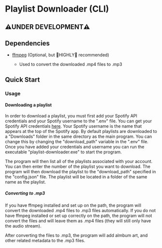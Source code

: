 # Playlist Downloader (CLI)

## ⚠️UNDER DEVELOPMENT⚠️

## Dependencies

-   [ffmpeg](https://ffmpeg.org/) (Optional, but 🔴HIGHLY🔴 recommended)

    -   Used to convert the downloaded .mp4 files to .mp3

## Quick Start

### Usage

#### Downloading a playlist

In order to download a playlist, you must first add your Spotify API credentials and your Spotify username to the ".env" file. You can get your Spotify API credentials [here](https://developer.spotify.com/dashboard/applications). Your Spotify username is the name that appears at the top of the Spotify app. By default playlists are downloaded to a "Downloads" folder in the same directory as the main program. You can change this by changing the "download_path" variable in the ".env" file. Once you have added your credentials and username you can run the executable "playlist-downloader.exe" to start the program.

The program will then list all of the playlists associated with your account. You can then enter the number of the playlist you want to download. The program will then download the playlist to the "download_path" specified in the "config.json" file. The playlist will be located in a folder of the same name as the playlist.

##### Converting to .mp3

If you have ffmpeg installed and set up on the path, the program will convert the downloaded .mp4 files to .mp3 files automatically. If you do not have ffmpeg installed or set up correctly on the path, the program will not convert the files and will leave them as .mp4 files (they will still only have the audio stream).

After converting the files to .mp3, the program will add almbum art, and other related metadata to the .mp3 files.
